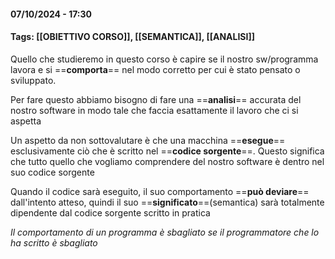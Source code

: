 #### 07/10/2024 - 17:30

#### Tags: [[OBIETTIVO CORSO]], [[SEMANTICA]], [[ANALISI]]

Quello che studieremo in questo corso è capire se il nostro sw/programma lavora e si ==**comporta**== nel modo corretto per cui è stato pensato o sviluppato.

Per fare questo abbiamo bisogno di fare una ==**analisi**== accurata del nostro software in modo tale che faccia esattamente il lavoro che ci si aspetta

Un aspetto da non sottovalutare è che una macchina ==**esegue**== esclusivamente ciò che è scritto nel ==**codice sorgente**==. Questo significa che tutto quello che vogliamo comprendere del nostro software è dentro nel suo codice sorgente

Quando il codice sarà eseguito, il suo comportamento ==**può deviare**== dall'intento atteso, quindi il suo ==**significato**==(semantica) sarà totalmente dipendente dal codice sorgente scritto in pratica

*Il comportamento di un programma è sbagliato se il programmatore che lo ha scritto è sbagliato*